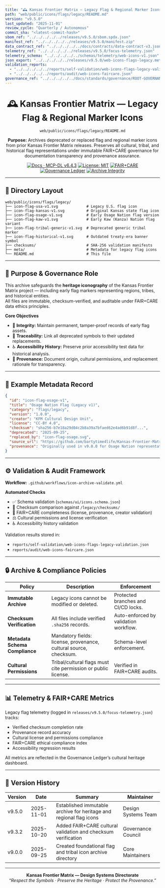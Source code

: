 ```yaml
---
title: "🕰 Kansas Frontier Matrix — Legacy Flag & Regional Marker Icons (Diamond⁹ Ω / Crown∞Ω Ultimate Certified)"
path: "web/public/icons/flags/legacy/README.md"
version: "v9.5.0"
last_updated: "2025-11-01"
review_cycle: "Quarterly / Autonomous"
commit_sha: "<latest-commit-hash>"
sbom_ref: "../../../../../releases/v9.5.0/sbom.spdx.json"
manifest_ref: "../../../../../releases/v9.5.0/manifest.zip"
data_contract_ref: "../../../../../docs/contracts/data-contract-v3.json"
telemetry_ref: "../../../../../releases/v9.5.0/focus-telemetry.json"
telemetry_schema: "../../../../../schemas/telemetry/web-icons-v1.json"
json_export: "../../../../../releases/v9.5.0/web-icons-flags-legacy.meta.json"
validation_reports:
  - "../../../../../reports/self-validation/web-icons-flags-legacy-validation.json"
  - "../../../../../reports/audit/web-icons-faircare.json"
governance_ref: "../../../../../docs/standards/governance/ROOT-GOVERNANCE.md"
---
```


<div align="center">

# 🕰 Kansas Frontier Matrix — **Legacy Flag & Regional Marker Icons**
`web/public/icons/flags/legacy/README.md`

**Purpose:** Archives deprecated or replaced flag and regional marker icons from prior Kansas Frontier Matrix releases. Preserves all cultural, tribal, and historical flag representations under immutable FAIR+CARE governance for documentation transparency and provenance assurance.

[![Docs · MCP-DL v6.4.3](https://img.shields.io/badge/Docs-MCP--DL%20v6.4.3-blue)](../../../../../docs/standards/markdown_rules.md)
[![License: MIT](https://img.shields.io/badge/License-MIT-green)](../../../../../LICENSE)
[![FAIR+CARE](https://img.shields.io/badge/FAIR%2BCARE-Compliant-orange)](../../../../../docs/standards/governance/ROOT-GOVERNANCE.md)
[![Governance Ledger](https://img.shields.io/badge/Governance-Ledger-Active-purple)](../../../../../docs/standards/governance/LEDGER.md)
[![Archive Integrity](https://img.shields.io/badge/Archive-Immutable-critical)](../../../../../reports/audit/web-icons-faircare.json)

</div>

---

## 📁 Directory Layout

```
web/public/icons/flags/legacy/
├── icon-flag-usa-v1.svg             # Legacy U.S. flag icon
├── icon-flag-kansas-v1.svg          # Original Kansas state flag icon
├── icon-flag-osage-v1.svg           # Early Osage Nation flag version
├── icon-flag-kaw-v1.svg             # Early Kaw (Kanza) Nation flag variant
├── icon-flag-tribal-generic-v1.svg  # Deprecated generic tribal marker
├── icon-flag-historical-v1.svg      # Outdated treaty-era banner symbol
├── checksums/                       # SHA-256 validation manifests
├── meta/                            # Metadata for legacy flag icons
└── README.md                        # This file
```

---

## 🧩 Purpose & Governance Role

This archive safeguards the **heritage iconography** of the Kansas Frontier Matrix project — including early flag markers representing regions, tribes, and historical entities.  
All files are immutable, checksum-verified, and auditable under FAIR+CARE data ethics principles.

**Core Objectives**
- 🔐 **Integrity:** Maintain permanent, tamper-proof records of early flag assets.  
- 🧾 **Traceability:** Link all deprecated symbols to their updated replacements.  
- ♿ **Accessibility History:** Preserve prior accessibility test data for historical analysis.  
- 🧭 **Provenance:** Document origin, cultural permissions, and replacement rationale for transparency.  

---

## 🧾 Example Metadata Record

```json
{
  "id": "icon-flag-osage-v1",
  "title": "Osage Nation Flag (Legacy v1)",
  "category": "flags/legacy",
  "version": "1.0.0",
  "creator": "KFM Cultural Design Unit",
  "license": "CC-BY 4.0",
  "checksum": "sha256-b7e18a29d04c2b8a39a7bfaed62e4ad6b91d8f...",
  "deprecated": "2025-09-25",
  "replaced_by": "icon-flag-osage.svg",
  "source_url": "https://github.com/bartytime4life/Kansas-Frontier-Matrix",
  "provenance": "Originally used in v9.0.0 for Osage Nation representation; replaced in v9.3.2 with official color-calibrated variant approved by cultural advisors."
}
```

---

## ⚙️ Validation & Audit Framework

**Workflow:** `.github/workflows/icon-archive-validate.yml`

**Automated Checks**
- ✅ Schema validation (`schemas/ui/icons.schema.json`)  
- 🔐 Checksum comparison against `/legacy/checksums/`  
- 🧾 FAIR+CARE completeness (license, provenance, creator validation)  
- ⚖️ Cultural permissions and license verification  
- ♿ Accessibility history validation  

Validation results stored in:
- `reports/self-validation/web-icons-flags-legacy-validation.json`  
- `reports/audit/web-icons-faircare.json`

---

## 🔒 Archive & Compliance Policies

| Policy | Description | Enforcement |
|--------|-------------|--------------|
| **Immutable Archive** | Legacy icons cannot be modified or deleted. | Protected branches and CI/CD locks. |
| **Checksum Verification** | All files include verified `.sha256` records. | Auto-enforced by validation workflow. |
| **Metadata Schema Compliance** | Mandatory fields: license, provenance, cultural source, checksum. | Schema-level enforcement. |
| **Cultural Permissions** | Tribal/cultural flags must cite permission or public license. | Verified in FAIR+CARE audits. |

---

## 📊 Telemetry & FAIR+CARE Metrics

Legacy flag telemetry (logged in `releases/v9.5.0/focus-telemetry.json`) tracks:
- Verified checksum completion rate  
- Provenance record accuracy  
- Cultural license and permissions compliance  
- FAIR+CARE ethical compliance index  
- Accessibility regression results  

All metrics are reflected in the Governance Ledger’s cultural heritage dashboard.

---

## 🧾 Version History

| Version | Date | Summary | Maintainer |
|----------|------|----------|-------------|
| v9.5.0 | 2025-11-01 | Established immutable archive for heritage and regional flag icons | Design Systems Team |
| v9.3.2 | 2025-10-20 | Added FAIR+CARE cultural validation and checksum verification | Governance Council |
| v9.0.0 | 2025-09-25 | Created foundational flag and tribal icon archive directory | Core Maintainers |

---

<div align="center">

**Kansas Frontier Matrix — Design Systems Directorate**  
*“Respect the Symbols · Preserve the Heritage · Protect the Provenance.”*

</div>

